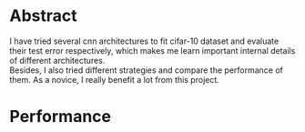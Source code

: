 # Abstract
I have tried several cnn architectures to fit cifar-10 dataset and evaluate their test error respectively, which makes me learn important internal details of different architectures. 
<Br/>Besides, I also tried different strategies and compare the performance of them. As a novice, I really benefit a lot from this project.
# Performance

